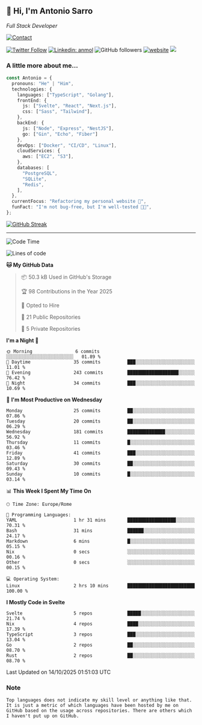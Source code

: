 <h2>
    👋 Hi, I'm Antonio Sarro 
</h2>
<p><em>
    Full Stack Developer
</em></p>

[![Contact](https://img.shields.io/badge/Contact-222222?style=for-the-badge&logo=protonmail&logoColor=#6D4AFF)](mailto:contact@antoniosarro.dev)

[![Twitter Follow](https://img.shields.io/twitter/follow/_antoniosarro_?label=Follow)](https://twitter.com/intent/follow?screen_name=_antoniosarro_)
[![Linkedin: anmol](https://img.shields.io/badge/-anmol-blue?style=flat-square&logo=Linkedin&logoColor=white&link=https://www.linkedin.com/in/antoniosarro99/)](https://www.linkedin.com/in/antoniosarro99/)
![GitHub followers](https://img.shields.io/github/followers/antoniosarro?label=Follow&style=social)
[![website](https://img.shields.io/badge/Website-46a2f1.svg?&style=flat-square&logo=Google-Chrome&logoColor=white&link=https://antoniosarro.dev/)](https://antoniosarro.dev/)
![](https://visitor-badge.glitch.me/badge?page_id=antoniosarro.antoniosarro)

### A little more about me...

```typescript
const Antonio = {
  pronouns: "He" | "Him",
  technologies: {
    languages: ["TypeScript", "Golang"],
    frontEnd: {
      js: ["Svelte", "React", "Next.js"],
      css: ["Sass", "Tailwind"],
    },
    backEnd: {
      js: ["Node", "Express", "NestJS"],
      go: ["Gin", "Echo", "Fiber"]
    },
    devOps: ["Docker", "CI/CD", "Linux"],
    cloudServices: {
      aws: ["EC2", "S3"],
    },
    databases: [
      "PostgreSQL",
      "SQLite",
      "Redis",
    ],
  },
  currentFocus: "Refactoring my personal website 👾",
  funFact: "I'm not bug-free, but I'm well-tested 😶‍🌫️",
};
```

[![GitHub Streak](https://streak-stats.demolab.com?user=antoniosarro&theme=github-dark-dimmed&hide_border=true)](https://git.io/streak-stats)

---

<!--START_SECTION:waka-->
![Code Time](http://img.shields.io/badge/Code%20Time-121%20hrs%2043%20mins-blue)

![Lines of code](https://img.shields.io/badge/From%20Hello%20World%20I%27ve%20Written-95.5%20thousand%20lines%20of%20code-blue)

**🐱 My GitHub Data** 

> 📦 50.3 kB Used in GitHub's Storage 
 > 
> 🏆 98 Contributions in the Year 2025
 > 
> 💼 Opted to Hire
 > 
> 📜 21 Public Repositories 
 > 
> 🔑 5 Private Repositories 
 > 
**I'm a Night 🦉** 

```text
🌞 Morning                6 commits           ░░░░░░░░░░░░░░░░░░░░░░░░░   01.89 % 
🌆 Daytime                35 commits          ███░░░░░░░░░░░░░░░░░░░░░░   11.01 % 
🌃 Evening                243 commits         ███████████████████░░░░░░   76.42 % 
🌙 Night                  34 commits          ███░░░░░░░░░░░░░░░░░░░░░░   10.69 % 
```
📅 **I'm Most Productive on Wednesday** 

```text
Monday                   25 commits          ██░░░░░░░░░░░░░░░░░░░░░░░   07.86 % 
Tuesday                  20 commits          ██░░░░░░░░░░░░░░░░░░░░░░░   06.29 % 
Wednesday                181 commits         ██████████████░░░░░░░░░░░   56.92 % 
Thursday                 11 commits          █░░░░░░░░░░░░░░░░░░░░░░░░   03.46 % 
Friday                   41 commits          ███░░░░░░░░░░░░░░░░░░░░░░   12.89 % 
Saturday                 30 commits          ██░░░░░░░░░░░░░░░░░░░░░░░   09.43 % 
Sunday                   10 commits          █░░░░░░░░░░░░░░░░░░░░░░░░   03.14 % 
```


📊 **This Week I Spent My Time On** 

```text
🕑︎ Time Zone: Europe/Rome

💬 Programming Languages: 
YAML                     1 hr 31 mins        ██████████████████░░░░░░░   70.31 % 
Bash                     31 mins             ██████░░░░░░░░░░░░░░░░░░░   24.17 % 
Markdown                 6 mins              █░░░░░░░░░░░░░░░░░░░░░░░░   05.15 % 
Nix                      0 secs              ░░░░░░░░░░░░░░░░░░░░░░░░░   00.16 % 
Other                    0 secs              ░░░░░░░░░░░░░░░░░░░░░░░░░   00.15 % 

💻 Operating System: 
Linux                    2 hrs 10 mins       █████████████████████████   100.00 % 
```

**I Mostly Code in Svelte** 

```text
Svelte                   5 repos             █████░░░░░░░░░░░░░░░░░░░░   21.74 % 
Nix                      4 repos             ████░░░░░░░░░░░░░░░░░░░░░   17.39 % 
TypeScript               3 repos             ███░░░░░░░░░░░░░░░░░░░░░░   13.04 % 
Go                       2 repos             ██░░░░░░░░░░░░░░░░░░░░░░░   08.70 % 
Rust                     2 repos             ██░░░░░░░░░░░░░░░░░░░░░░░   08.70 % 
```




 Last Updated on 14/10/2025 01:51:03 UTC
<!--END_SECTION:waka-->

### Note
```text
Top languages does not indicate my skill level or anything like that. It is just a metric of which languages have been hosted by me on GitHub based on the usage across repositories. There are others which I haven't put up on GitHub.
```
